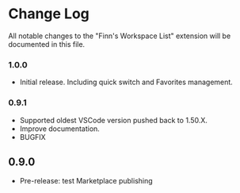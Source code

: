 # Change Log

All notable changes to the "Finn's Workspace List" extension will be documented in this file.

### 1.0.0
* Initial release. Including quick switch and Favorites management.

### 0.9.1
* Supported oldest VSCode version pushed back to 1.50.X.
* Improve documentation.
* BUGFIX

## 0.9.0

- Pre-release: test Marketplace publishing